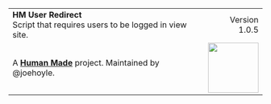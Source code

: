 <table width="100%">
	<tr>
		<td align="left" width="70">
			<strong>HM User Redirect</strong><br />
            Script that requires users to be logged in view site.
		</td>
		<td align="right" width="20%">
			Version 1.0.5
		</td>
	</tr>
	<tr>
		<td>
			A <strong><a href="https://hmn.md/">Human Made</a></strong> project. Maintained by @joehoyle.
		</td>
		<td align="center">
			<img src="https://hmn.md/content/themes/hmnmd/assets/images/hm-logo.svg" width="100" />
		</td>
	</tr>
</table>
